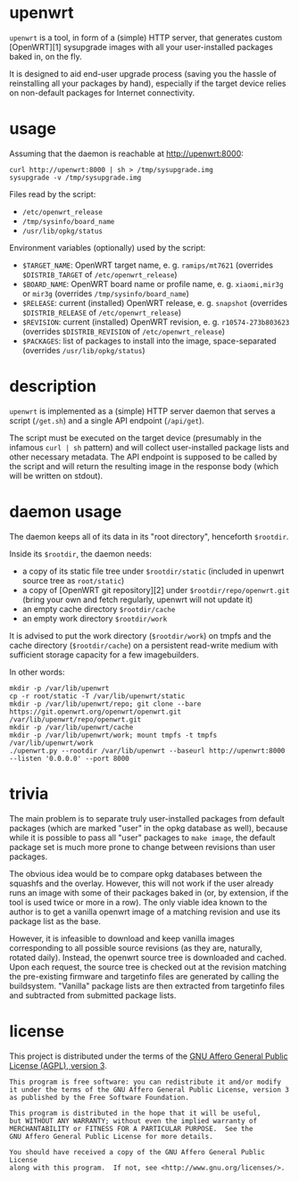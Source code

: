 # upenwrt

`upenwrt` is a tool, in form of a (simple) HTTP server, that generates custom
[OpenWRT][1] sysupgrade images with all your user-installed packages baked in,
on the fly.

It is designed to aid end-user upgrade process (saving you the hassle of
reinstalling all your packages by hand), especially if the target device relies
on non-default packages for Internet connectivity.

# usage

Assuming that the daemon is reachable at <http://upenwrt:8000>:

```
curl http://upenwrt:8000 | sh > /tmp/sysupgrade.img
sysupgrade -v /tmp/sysupgrade.img
```

Files read by the script:

* `/etc/openwrt_release`
* `/tmp/sysinfo/board_name`
* `/usr/lib/opkg/status`

Environment variables (optionally) used by the script:

* `$TARGET_NAME`: OpenWRT target name, e. g. `ramips/mt7621` (overrides `$DISTRIB_TARGET` of `/etc/openwrt_release`)
* `$BOARD_NAME`: OpenWRT board name or profile name, e. g. `xiaomi,mir3g` or `mir3g` (overrides `/tmp/sysinfo/board_name`)
* `$RELEASE`: current (installed) OpenWRT release, e. g. `snapshot` (overrides `$DISTRIB_RELEASE` of `/etc/openwrt_release`)
* `$REVISION`: current (installed) OpenWRT revision, e. g. `r10574-273b803623` (overrides `$DISTRIB_REVISION` of `/etc/openwrt_release`)
* `$PACKAGES`: list of packages to install into the image, space-separated (overrides `/usr/lib/opkg/status`)

# description

`upenwrt` is implemented as a (simple) HTTP server daemon that serves a script
(`/get.sh`) and a single API endpoint (`/api/get`).

The script must be executed on the target device (presumably in the infamous
`curl | sh` pattern) and will collect user-installed package lists and other
necessary metadata. The API endpoint is supposed to be called by the script
and will return the resulting image in the response body (which will be written
on stdout).

# daemon usage

The daemon keeps all of its data in its "root directory", henceforth `$rootdir`.

Inside its `$rootdir`, the daemon needs:
* a copy of its static file tree under `$rootdir/static`
  (included in upenwrt source tree as `root/static`)
* a copy of [OpenWRT git repository][2] under `$rootdir/repo/openwrt.git`
  (bring your own and fetch regularly, upenwrt will not update it)
* an empty cache directory `$rootdir/cache`
* an empty work directory `$rootdir/work`

It is advised to put the work directory (`$rootdir/work`) on tmpfs and the cache
directory (`$rootdir/cache`) on a persistent read-write medium with sufficient
storage capacity for a few imagebuilders.

In other words:

```
mkdir -p /var/lib/upenwrt
cp -r root/static -T /var/lib/upenwrt/static
mkdir -p /var/lib/upenwrt/repo; git clone --bare https://git.openwrt.org/openwrt/openwrt.git /var/lib/upenwrt/repo/openwrt.git
mkdir -p /var/lib/upenwrt/cache
mkdir -p /var/lib/upenwrt/work; mount tmpfs -t tmpfs /var/lib/upenwrt/work
./upenwrt.py --rootdir /var/lib/upenwrt --baseurl http://upenwrt:8000 --listen '0.0.0.0' --port 8000
```

# trivia

The main problem is to separate truly user-installed packages from default
packages (which are marked "user" in the opkg database as well), because while
it is possible to pass all "user" packages to `make image`, the default package
set is much more prone to change between revisions than user packages.

The obvious idea would be to compare opkg databases between the squashfs and the
overlay. However, this will not work if the user already runs an image with some
of their packages baked in (or, by extension, if the tool is used twice or more
in a row). The only viable idea known to the author is to get a vanilla openwrt
image of a matching revision and use its package list as the base.

However, it is infeasible to download and keep vanilla images corresponding to
all possible source revisions (as they are, naturally, rotated daily). Instead,
the openwrt source tree is downloaded and cached. Upon each request, the source
tree is checked out at the revision matching the pre-existing firmware and
targetinfo files are generated by calling the buildsystem. "Vanilla" package
lists are then extracted from targetinfo files and subtracted from submitted
package lists.

# license

This project is distributed under the terms of the [GNU Affero General Public
License (AGPL), version 3][4].

    This program is free software: you can redistribute it and/or modify
    it under the terms of the GNU Affero General Public License, version 3
    as published by the Free Software Foundation.

    This program is distributed in the hope that it will be useful,
    but WITHOUT ANY WARRANTY; without even the implied warranty of
    MERCHANTABILITY or FITNESS FOR A PARTICULAR PURPOSE.  See the
    GNU Affero General Public License for more details.

    You should have received a copy of the GNU Affero General Public License
    along with this program.  If not, see <http://www.gnu.org/licenses/>.

[4]: https://www.gnu.org/licenses/agpl-3.0.en.html
